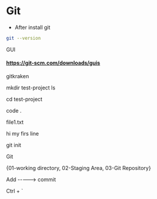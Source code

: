 # Git

* After install git

```bash
git --version
```

GUI

#### https://git-scm.com/downloads/guis


gitkraken

mkdir test-project
ls

cd test-project

code .

file1.txt

hi my firs line


git init


Git

{01-working directory, 02-Staging Area, 03-Git Repository}


Add -----> commit

Ctrl + `


































  
